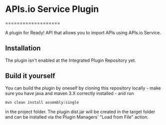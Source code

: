 # APIs.io Service Plugin

===================

A plugin for Ready! API that allows you to import APIs using APIs.io Service.

Installation
------------

The plugin isn't enabled at the Integrated Plugin Repository yet.


Build it yourself
-----------------

You can build the plugin by oneself by cloning this repository locally - make sure you have java and maven 3.X correctly 
installed - and run 

```mvn clean install assembly:single```

in the project folder. The plugin dist.jar will be created in the target folder and can be installed via the 
Plugin Managers' "Load from File" action.